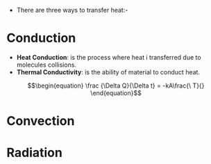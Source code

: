 - There are three ways to transfer heat:-
# Conduction

- **Heat Conduction**: is the process where heat i transferred due to molecules collisions.
- **Thermal Conductivity**: is the ability of material to conduct heat.

$$\begin{equation}
\frac {\Delta Q}{\Delta t} = -kA\frac{\ T}{}
\end{equation}$$
# Convection
# Radiation
	